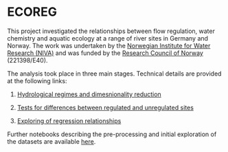 # ECOREG

This project investigated the relationships between flow regulation, water chemistry and aquatic ecology at a range of river sites in Germany and Norway. The work was undertaken by the [Norwegian Institute for Water Research (NIVA)](http://www.niva.no/) and was funded by the [Research Council of Norway](http://www.forskningsradet.no/en/Home_page/1177315753906) (221398/E40).

The analysis took place in three main stages. Technical details are provided at the following links:

 1. [Hydrological regimes and dimesnionality reduction](http://nbviewer.jupyter.org/github/JamesSample/ECOREG/blob/master/final_analysis/ecoreg_full_analysis_1.ipynb) 
 
 2. [Tests for differences between regulated and unregulated sites](http://nbviewer.jupyter.org/github/JamesSample/ECOREG/blob/master/final_analysis/ecoreg_full_analysis_2.ipynb) 
 
 3. [Exploring of regression relationships](http://nbviewer.jupyter.org/github/JamesSample/ECOREG/blob/master/final_analysis/ecoreg_full_analysis_2.ipynb)
 
 Further notebooks describing the pre-processing and initial exploration of the datasets are available [here](https://github.com/JamesSample/ECOREG/tree/master/exploratory_analysis).
